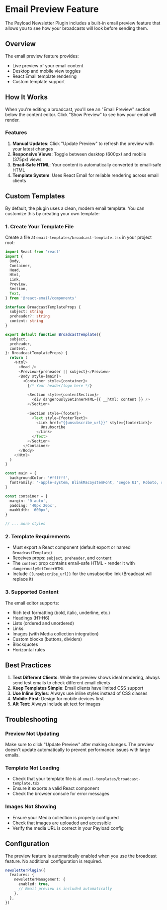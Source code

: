 # Email Preview Feature

The Payload Newsletter Plugin includes a built-in email preview feature that allows you to see how your broadcasts will look before sending them.

## Overview

The email preview feature provides:
- Live preview of your email content
- Desktop and mobile view toggles
- React Email template rendering
- Custom template support

## How It Works

When you're editing a broadcast, you'll see an "Email Preview" section below the content editor. Click "Show Preview" to see how your email will render.

### Features

1. **Manual Updates**: Click "Update Preview" to refresh the preview with your latest changes
2. **Responsive Views**: Toggle between desktop (600px) and mobile (375px) views
3. **Email-Safe HTML**: Your content is automatically converted to email-safe HTML
4. **Template System**: Uses React Email for reliable rendering across email clients

## Custom Templates

By default, the plugin uses a clean, modern email template. You can customize this by creating your own template:

### 1. Create Your Template File

Create a file at `email-templates/broadcast-template.tsx` in your project root:

```typescript
import React from 'react'
import {
  Body,
  Container,
  Head,
  Html,
  Link,
  Preview,
  Section,
  Text,
} from '@react-email/components'

interface BroadcastTemplateProps {
  subject: string
  preheader?: string
  content: string
}

export default function BroadcastTemplate({
  subject,
  preheader,
  content,
}: BroadcastTemplateProps) {
  return (
    <Html>
      <Head />
      <Preview>{preheader || subject}</Preview>
      <Body style={main}>
        <Container style={container}>
          {/* Your header/logo here */}
          
          <Section style={contentSection}>
            <div dangerouslySetInnerHTML={{ __html: content }} />
          </Section>
          
          <Section style={footer}>
            <Text style={footerText}>
              <Link href="{{unsubscribe_url}}" style={footerLink}>
                Unsubscribe
              </Link>
            </Text>
          </Section>
        </Container>
      </Body>
    </Html>
  )
}

const main = {
  backgroundColor: '#ffffff',
  fontFamily: '-apple-system, BlinkMacSystemFont, "Segoe UI", Roboto, sans-serif',
}

const container = {
  margin: '0 auto',
  padding: '40px 20px',
  maxWidth: '600px',
}

// ... more styles
```

### 2. Template Requirements

- Must export a React component (default export or named `BroadcastTemplate`)
- Receives props: `subject`, `preheader`, and `content`
- The `content` prop contains email-safe HTML - render it with `dangerouslySetInnerHTML`
- Include `{{unsubscribe_url}}` for the unsubscribe link (Broadcast will replace it)

### 3. Supported Content

The email editor supports:
- Rich text formatting (bold, italic, underline, etc.)
- Headings (H1-H6)
- Lists (ordered and unordered)
- Links
- Images (with Media collection integration)
- Custom blocks (buttons, dividers)
- Blockquotes
- Horizontal rules

## Best Practices

1. **Test Different Clients**: While the preview shows ideal rendering, always send test emails to check different email clients
2. **Keep Templates Simple**: Email clients have limited CSS support
3. **Use Inline Styles**: Always use inline styles instead of CSS classes
4. **Mobile-First**: Design for mobile devices first
5. **Alt Text**: Always include alt text for images

## Troubleshooting

### Preview Not Updating
Make sure to click "Update Preview" after making changes. The preview doesn't update automatically to prevent performance issues with large emails.

### Template Not Loading
- Check that your template file is at `email-templates/broadcast-template.tsx`
- Ensure it exports a valid React component
- Check the browser console for error messages

### Images Not Showing
- Ensure your Media collection is properly configured
- Check that images are uploaded and accessible
- Verify the media URL is correct in your Payload config

## Configuration

The preview feature is automatically enabled when you use the broadcast feature. No additional configuration is required.

```typescript
newsletterPlugin({
  features: {
    newsletterManagement: {
      enabled: true,
      // Email preview is included automatically
    },
  },
})
```